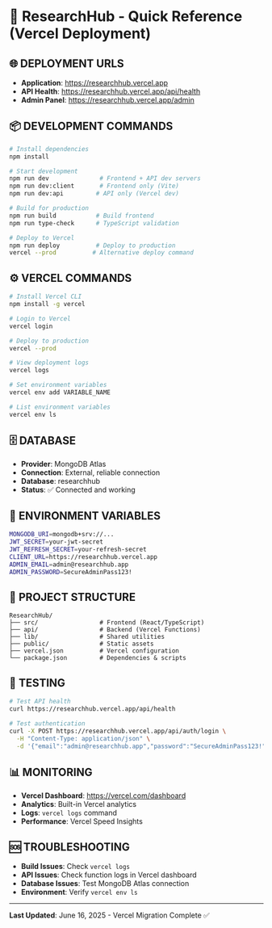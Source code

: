 # 🚀 ResearchHub - Quick Reference (Vercel Deployment)

## 🌐 **DEPLOYMENT URLS**
- **Application**: https://researchhub.vercel.app
- **API Health**: https://researchhub.vercel.app/api/health
- **Admin Panel**: https://researchhub.vercel.app/admin

## 📦 **DEVELOPMENT COMMANDS**
```bash
# Install dependencies
npm install

# Start development
npm run dev              # Frontend + API dev servers
npm run dev:client       # Frontend only (Vite)
npm run dev:api         # API only (Vercel dev)

# Build for production
npm run build           # Build frontend
npm run type-check      # TypeScript validation

# Deploy to Vercel
npm run deploy          # Deploy to production
vercel --prod          # Alternative deploy command
```

## ⚙️ **VERCEL COMMANDS**
```bash
# Install Vercel CLI
npm install -g vercel

# Login to Vercel
vercel login

# Deploy to production
vercel --prod

# View deployment logs
vercel logs

# Set environment variables
vercel env add VARIABLE_NAME

# List environment variables
vercel env ls
```

## 🗄️ **DATABASE**
- **Provider**: MongoDB Atlas
- **Connection**: External, reliable connection
- **Database**: researchhub
- **Status**: ✅ Connected and working

## 🔐 **ENVIRONMENT VARIABLES**
```bash
MONGODB_URI=mongodb+srv://...
JWT_SECRET=your-jwt-secret
JWT_REFRESH_SECRET=your-refresh-secret
CLIENT_URL=https://researchhub.vercel.app
ADMIN_EMAIL=admin@researchhub.app
ADMIN_PASSWORD=SecureAdminPass123!
```

## 📁 **PROJECT STRUCTURE**
```
ResearchHub/
├── src/                 # Frontend (React/TypeScript)
├── api/                 # Backend (Vercel Functions)
├── lib/                 # Shared utilities
├── public/              # Static assets
├── vercel.json          # Vercel configuration
└── package.json         # Dependencies & scripts
```

## 🧪 **TESTING**
```bash
# Test API health
curl https://researchhub.vercel.app/api/health

# Test authentication
curl -X POST https://researchhub.vercel.app/api/auth/login \
  -H "Content-Type: application/json" \
  -d '{"email":"admin@researchhub.app","password":"SecureAdminPass123!"}'
```

## 📊 **MONITORING**
- **Vercel Dashboard**: https://vercel.com/dashboard
- **Analytics**: Built-in Vercel analytics
- **Logs**: `vercel logs` command
- **Performance**: Vercel Speed Insights

## 🆘 **TROUBLESHOOTING**
- **Build Issues**: Check `vercel logs`
- **API Issues**: Check function logs in Vercel dashboard
- **Database Issues**: Test MongoDB Atlas connection
- **Environment**: Verify `vercel env ls`

---
**Last Updated**: June 16, 2025 - Vercel Migration Complete ✅